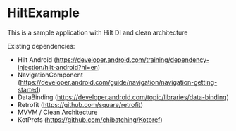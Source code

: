 # HiltExample
This is a sample application with Hilt DI and clean architecture

Existing dependencies:
- Hilt Android (https://developer.android.com/training/dependency-injection/hilt-android?hl=en)
- NavigationComponent (https://developer.android.com/guide/navigation/navigation-getting-started)
- DataBinding (https://developer.android.com/topic/libraries/data-binding)
- Retrofit (https://github.com/square/retrofit) 
- MVVM / Clean Architecture
- KotPrefs (https://github.com/chibatching/Kotpref)
